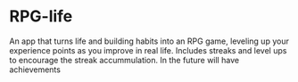 # RPG-life
An app that turns life and building habits into an RPG game, leveling up your experience points as you improve in real life.
Includes streaks and level ups to encourage the streak accummulation. 
In the future will have achievements
